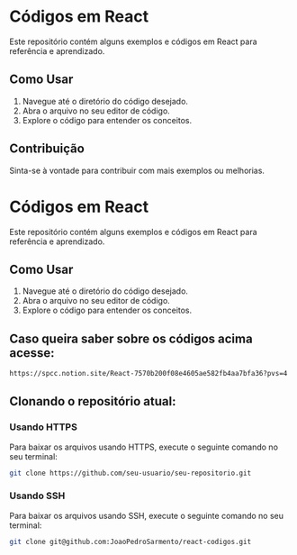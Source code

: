 # Códigos em React

Este repositório contém alguns exemplos e códigos em React para referência e aprendizado.

## Como Usar

1. Navegue até o diretório do código desejado.
2. Abra o arquivo no seu editor de código.
3. Explore o código para entender os conceitos.

## Contribuição

Sinta-se à vontade para contribuir com mais exemplos ou melhorias. 

# Códigos em React

Este repositório contém alguns exemplos e códigos em React para referência e aprendizado.

## Como Usar

1. Navegue até o diretório do código desejado.
2. Abra o arquivo no seu editor de código.
3. Explore o código para entender os conceitos.
 
## Caso queira saber sobre os códigos acima acesse: 
```bash
https://spcc.notion.site/React-7570b200f08e4605ae582fb4aa7bfa36?pvs=4
```
## Clonando o repositório atual: 

### Usando HTTPS

Para baixar os arquivos usando HTTPS, execute o seguinte comando no seu terminal:

```bash
git clone https://github.com/seu-usuario/seu-repositorio.git
```
### Usando SSH
Para baixar os arquivos usando SSH, execute o seguinte comando no seu terminal:
```bash
git clone git@github.com:JoaoPedroSarmento/react-codigos.git
```

